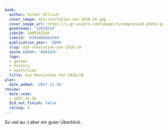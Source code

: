 ```yaml
---
book:
  author: Volker Ullrich
  cover_image: die-revolution-von-1918-19.jpg
  cover_image_url: https://i.gr-assets.com/images/S/compressed.photo.goodreads.com/books/1346255353l/12629234._SX98_.jpg
  goodreads: '12629234'
  isbn10: 340656254X
  isbn13: '9783406562549'
  publication_year: '2009'
  slug: die-revolution-von-1918-19
  spine_color: '#ab141c'
  tags:
  - german
  - history
  - nonfiction
  title: Die Revolution Von 1918/19
plan:
  date_added: '2017-11-16'
review:
  date_read:
  - 2017-11-16
  did_not_finish: false
  rating: 4
---
```


So viel au :( aber ein guter Überblick.
